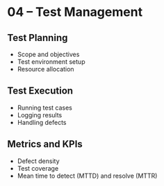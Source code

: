# 04 – Test Management

## Test Planning
- Scope and objectives  
- Test environment setup  
- Resource allocation  

## Test Execution
- Running test cases  
- Logging results  
- Handling defects  

## Metrics and KPIs
- Defect density  
- Test coverage  
- Mean time to detect (MTTD) and resolve (MTTR)  

